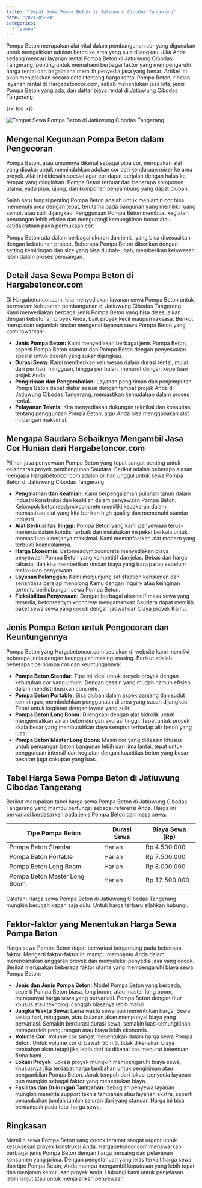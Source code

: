 ```yaml
---
title: "Tempat Sewa Pompa Beton di Jatiuwung Cibodas Tangerang"
date: "2024-05-24"
categories: 
  - "pompa"
---
```




Pompa Beton merupakan alat vital dalam pembangunan cor yang digunakan untuk mengalirkan adukan beton ke area yang sulit dijangkau. Jika Anda sedang mencari layanan rental Pompa Beton di Jatiuwung Cibodas Tangerang, penting untuk memahami berbagai faktor yang mempengaruhi harga rental dan bagaimana memilih penyedia jasa yang benar. Artikel ini akan menjelaskan secara detail tentang harga rental Pompa Beton, rincian layanan rental di Hargabetoncor.com, sebab menentukan jasa kita, jenis Pompa Beton yang ada, dan daftar biaya rental di Jatiuwung Cibodas Tangerang.

{{< toc >}}

![Tempat Sewa Pompa Beton di Jatiuwung Cibodas Tangerang](https://hargareadymixid.github.io/pompa/concrete-pump%20(15).png)

## Mengenal Kegunaan Pompa Beton dalam Pengecoran

Pompa Beton, atau umumnya dikenal sebagai pipa cor, merupakan alat yang dipakai untuk memindahkan adukan cor dari kendaraan mixer ke area proyek. Alat ini didesain spesial agar cor dapat berjalan dengan halus ke tempat yang diinginkan. Pompa Beton terbuat dari beberapa komponen utama, yaitu pipa, ujung, dan komponen penyambung yang dapat diubah.

Salah satu fungsi penting Pompa Beton adalah untuk menjamin cor bisa memenuhi area dengan tepat, terutama pada bangunan yang memiliki ruang sempit atau sulit dijangkau. Penggunaan Pompa Beton membuat kegiatan penuangan lebih efisien dan mengurangi kemungkinan bocor atau ketidakrataan pada permukaan cor.

Pompa Beton ada dalam berbagai ukuran dan jenis, yang bisa disesuaikan dengan kebutuhan project. Beberapa Pompa Beton diberikan dengan setting kemiringan dan size yang bisa diubah-ubah, memberikan keluwesan lebih dalam proses penuangan.

## Detail Jasa Sewa Pompa Beton di Hargabetoncor.com

Di Hargabetoncor.com, kita menyediakan layanan sewa Pompa Beton untuk bermacam kebutuhan pembangunan di Jatiuwung Cibodas Tangerang. Kami menyediakan berbagai jenis Pompa Beton yang bisa disesuaikan dengan kebutuhan proyek Anda, baik proyek kecil maupun raksasa. Berikut merupakan sejumlah rincian mengenai layanan sewa Pompa Beton yang kami tawarkan:

- **Jenis Pompa Beton:** Kami menyediakan berbagai jenis Pompa Beton, seperti Pompa Beton standar dan Pompa Beton dengan penyesuaian spesial untuk daerah yang sukar dijangkau.
- **Durasi Sewa:** Kami memberikan keluwesan dalam durasi rental, mulai dari per hari, mingguan, hingga per bulan, menurut dengan keperluan projek Anda.
- **Pengiriman dan Pengembalian:** Layanan pengiriman dan penjemputan Pompa Beton dapat diatur sesuai dengan tempat projek Anda di Jatiuwung Cibodas Tangerang, memastikan kemudahan dalam proses rental.
- **Pelayanan Teknis:** Kita menyediakan dukungan teknikal dan konsultasi tentang penggunaan Pompa Beton, agar Anda bisa menggunakan alat ini dengan maksimal.

## Mengapa Saudara Sebaiknya Mengambil Jasa Cor Hunian dari Hargabetoncor.com

Pilihan jasa penyewaan Pompa Beton yang tepat sangat penting untuk kelancaran proyek pembangunan Saudara. Berikut adalah beberapa alasan mengapa Hargabetoncor.com adalah pilihan unggul untuk sewa Pompa Beton di Jatiuwung Cibodas Tangerang:

- **Pengalaman dan Keahlian:** Kami berpengalaman puluhan tahun dalam industri konstruksi dan keahlian dalam penyewaan Pompa Beton. Kelompok betonreadymixconcrete memiliki kepakaran dalam memastikan alat yang kita berikan high quality dan memenuhi standar industri.
- **Alat Berkualitas Tinggi:** Pompa Beton yang kami penyewaan terus-menerus dalam kondisi terbaik dan melakukan inspeksi berkala untuk memastikan kinerjanya maksimal. Kami memanfaatkan alat modern yang terbukti keandalannya.
- **Harga Ekonomis:** Betonreadymixconcrete menyediakan biaya penyewaan Pompa Beton yang kompetitif dan jelas. Bebas dari harga rahasia, dan kita memberikan rincian biaya yang transparan sebelum melakukan penyewaan.
- **Layanan Pelanggan:** Kami menjunjung satisfaction konsumen dan senantiasa bersiap menolong Kamu dengan inquiry atau keinginan tertentu berhubungan sewa Pompa Beton.
- **Fleksibilitas Penyewaan:** Dengan berbagai alternatif masa sewa yang tersedia, betonreadymixconcrete mengamankan Saudara dapat memilih paket sewa sewa yang cocok dengan jadwal dan biaya proyek Kamu.

## Jenis Pompa Beton untuk Pengecoran dan Keuntungannya

Pompa Beton yang Hargabetoncor.com sediakan di website kami memiliki beberapa jenis dengan keunggulan masing-masing. Berikut adalah beberapa tipe pompa cor dan keuntungannya:

- **Pompa Beton Standar:** Tipe ini ideal untuk proyek-proyek dengan kebutuhan cor yang umum. Dengan desain yang mudah namun efisien dalam mendistribusikan concrete.
- **Pompa Beton Portable:** Bisa diubah dalam aspek panjang dan sudut kemiringan, membolehkan penggunaan di area yang susah dijangkau. Tepat untuk kegiatan dengan layout yang sulit.
- **Pompa Beton Long Boom:** Dilengkapi dengan alat hidrolik untuk mengendalikan aliran beton dengan akurasi tinggi. Tepat untuk proyek skala besar yang membutuhkan daya semprot terhadap alir beton yang luas.
- **Pompa Beton Master Long Boom:** Mesin cor yang didesain khusus untuk penuangan beton bangunan lebih dari lima lantai, tepat untuk penggunaan intensif dan kegiatan dengan kuantitas beton yang besar-besaran juga cakupan yang luas.

## Tabel Harga Sewa Pompa Beton di Jatiuwung Cibodas Tangerang

Berikut merupakan tabel harga sewa Pompa Beton di Jatiuwung Cibodas Tangerang yang mampu berfungsi sebagai referensi Anda. Harga ini bervariasi berdasarkan pada jenis Pompa Beton dan masa sewa:

| Tipe Pompa Beton | Durasi Sewa | Biaya Sewa (Rp) |
| --- | --- | --- |
| Pompa Beton Standar | Harian | Rp 4.500.000 |
| Pompa Beton Portable | Harian | Rp 7.500.000 |
| Pompa Beton Long Boom | Harian | Rp 8.000.000 |
| Pompa Beton Master Long Boom | Harian | Rp 12.500.000 |

Catatan: Harga sewa Pompa Beton di Jatiuwung Cibodas Tangerang mungkin berubah kapan saja dulu. Untuk harga terbaru silahkan hubungi.

## Faktor-faktor yang Menentukan Harga Sewa Pompa Beton

Harga sewa Pompa Beton dapat bervariasi bergantung pada beberapa faktor. Mengerti faktor-faktor ini mampu membantu Anda dalam merencanakan anggaran proyek dan menyeleksi penyedia jasa yang cocok. Berikut merupakan beberapa faktor utama yang mempengaruhi biaya sewa Pompa Beton:

- **Jenis dan Jenis Pompa Beton:** Model Pompa Beton yang berbeda, seperti Pompa Beton biasa, long boom, atau master long boom, mempunyai harga sewa yang bervariasi. Pompa Beton dengan fitur khusus atau teknologi canggih biasanya lebih mahal.
- **Jangka Waktu Sewa:** Lama waktu sewa pun menentukan harga. Sewa setiap hari, mingguan, atau bulanan akan mempunyai biaya yang bervariasi. Semakin berdurasi durasi sewa, semakin luas kemungkinan memperoleh pengurangan atau biaya lebih ekonomis.
- **Volume Cor:** Volume cor sangat menentukan dalam harga sewa Pompa Beton. Untuk volume cor di bawah 50 m3, tidak dikenakan biaya tambahan akan tetapi jika lebih dari itu dikenai cas menurut ketentuan firma kami.
- **Lokasi Proyek:** Lokasi proyek mungkin mempengaruhi biaya sewa, khususnya jika terdapat harga tambahan untuk pengiriman atau pengambilan Pompa Beton. Jarak tempuh dari lokasi penyedia layanan pun mungkin sebagai faktor yang menentukan biaya.
- **Fasilitas dan Dukungan Tambahan:** Sebagian penyewa layanan mungkin meminta support teknis tambahan atau layanan ekstra, seperti penambahan jumlah jumlah saluran dari yang standar. Harga ini bisa berdampak pada total harga sewa.

## Ringkasan

Memilih sewa Pompa Beton yang cocok teramat sangat urgent untuk kesuksesan proyek konstruksi Anda. Hargabetoncor.com menawarkan berbagai jenis Pompa Beton dengan harga bersaing dan pelayanan konsumen yang prima. Dengan pengetahuan yang jelas terkait harga sewa dan tipe Pompa Beton, Anda mampu mengambil keputusan yang lebih tepat dan menjamin kemulusan proyek Anda. Hubungi kami untuk penjelasan lebih lanjut atau untuk menjalankan penyewaan.
